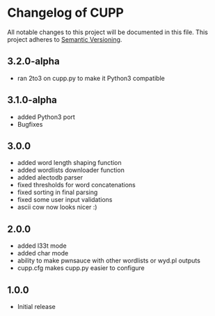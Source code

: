 # Changelog of CUPP

All notable changes to this project will be documented in this file.
This project adheres to [Semantic Versioning](http://semver.org/).

## 3.2.0-alpha

- ran 2to3 on cupp.py to make it Python3 compatible

## 3.1.0-alpha

- added Python3 port
- Bugfixes

## 3.0.0

- added word length shaping function
- added wordlists downloader function
- added alectodb parser
- fixed thresholds for word concatenations
- fixed sorting in final parsing
- fixed some user input validations
- ascii cow now looks nicer :)

## 2.0.0

- added l33t mode
- added char mode
- ability to make pwnsauce with other wordlists or wyd.pl outputs
- cupp.cfg makes cupp.py easier to configure

## 1.0.0

- Initial release
